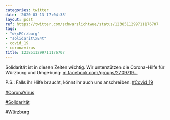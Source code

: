 ```yaml
---
categories: twitter
date: '2020-03-13 17:04:38'
layout: post
ref: https://twitter.com/schwarzlichtwue/status/1238511299711176707
tags:
- "w\xFCrzburg"
- "solidarit\xE4t"
- covid_19
- coronavirus
title: 1238511299711176707
---
```

Solidarität ist in diesen Zeiten wichtig. Wir unterstützen die Corona-Hilfe für Würzburg und Umgebung:  [m.facebook.com/groups/2709719…](https://m.facebook.com/groups/2709719869124332?notif_t=page_post_reaction&notif_id=1584100505120453&ref=m_notif&refid=52&__tn__=R)



P.S.: Falls ihr Hilfe braucht, könnt ihr auch uns anschreiben.
[#Covid_19](/t/covid_19) 

[#CoronaVirus](/t/coronavirus)

[#Solidarität](/t/solidarität)

[#Würzburg](/t/würzburg)